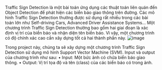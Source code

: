 Traffic Sign Detection là một bài toán ứng dụng các thuật toán liên quán đến Object Detection để phát hiện các biển báo giao thông trên đường. Các mô hình Traffic Sign Detection thường được sử dụng rất nhiều trong các bài toán lớn như Self-driving Cars, Advanced Driver Assistance Systems...
Một chương trình Traffic Sign Detection thường bao gồm hai giai đoạn là xác định vị trí của biển báo và nhận diện tên biển báo. Vì vậy, một chương trình có độ chính xác cao cần xây dựng tốt cả hai thành
phần này.
![image](https://github.com/vinhvucsau/Trafic_Sign_Detection_By_SVM/assets/116709012/244dd35b-f231-46a1-82df-6257dfc03139)

Trong project này, chúng ta sẽ xây dựng một chương trình Traffic Sign Detection sử dụng mô hình Support Vector Machine (SVM). Input và output của chương trình như sau:
• Input: Một bức ảnh có chứa biển báo giao thông.
• Output: Vị trí tọa độ và tên (class) của các biển báo có trong ảnh.
